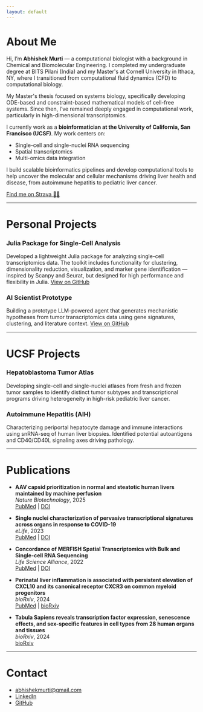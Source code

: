 ```yaml
---
layout: default
---
```


<link rel="stylesheet" href="/assets/style.css">

# About Me

Hi, I’m **Abhishek Murti** — a computational biologist with a background in Chemical and Biomolecular Engineering. I completed my undergraduate degree at BITS Pilani (India) and my Master's at Cornell University in Ithaca, NY, where I transitioned from computational fluid dynamics (CFD) to computational biology.

My Master's thesis focused on systems biology, specifically developing ODE-based and constraint-based mathematical models of cell-free systems. Since then, I’ve remained deeply engaged in computational work, particularly in high-dimensional transcriptomics.

I currently work as a **bioinformatician at the University of California, San Francisco (UCSF)**. My work centers on:
- Single-cell and single-nuclei RNA sequencing
- Spatial transcriptomics
- Multi-omics data integration

I build scalable bioinformatics pipelines and develop computational tools to help uncover the molecular and cellular mechanisms driving liver health and disease, from autoimmune hepatitis to pediatric liver cancer.

[Find me on Strava 🏃‍♂️](https://www.strava.com/athletes/84323856)

---

# Personal Projects

### Julia Package for Single-Cell Analysis 
Developed a lightweight Julia package for analyzing single-cell transcriptomics data. The toolkit includes functionality for clustering, dimensionality reduction, visualization, and marker gene identification — inspired by Scanpy and Seurat, but designed for high performance and flexibility in Julia.
[View on GitHub](https://github.com/murti-abhishek/scAM.jl)

### AI Scientist Prototype  
Building a prototype LLM-powered agent that generates mechanistic hypotheses from tumor transcriptomics data using gene signatures, clustering, and literature context.
[View on GitHub](https://github.com/murti-abhishek/sc-ai-hb)

---

# UCSF Projects
### Hepatoblastoma Tumor Atlas  
Developing single-cell and single-nuclei atlases from fresh and frozen tumor samples to identify distinct tumor subtypes and transcriptional programs driving heterogeneity in high-risk pediatric liver cancer.

### Autoimmune Hepatitis (AIH)  
Characterizing periportal hepatocyte damage and immune interactions using snRNA-seq of human liver biopsies. Identified potential autoantigens and CD40/CD40L signaling axes driving pathology.

---

# Publications

- **AAV capsid prioritization in normal and steatotic human livers maintained by machine perfusion**  
  *Nature Biotechnology*, 2025  
  [PubMed](https://pubmed.ncbi.nlm.nih.gov/39881029) | [DOI](https://doi.org/10.1038/s41587-024-02523-6)  

- **Single nuclei characterization of pervasive transcriptional signatures across organs in response to COVID-19**  
  *eLife*, 2023  
  [PubMed](https://pubmed.ncbi.nlm.nih.gov/37830426) | [DOI](https://doi.org/10.7554/eLife.81090)  

- **Concordance of MERFISH Spatial Transcriptomics with Bulk and Single-cell RNA Sequencing**  
  *Life Science Alliance*, 2022  
  [PubMed](https://pubmed.ncbi.nlm.nih.gov/36526371) | [DOI](https://doi.org/10.26508/lsa.202201701)  

- **Perinatal liver inflammation is associated with persistent elevation of CXCL10 and its canonical receptor CXCR3 on common myeloid progenitors**  
  *bioRxiv*, 2024  
  [PubMed](https://pubmed.ncbi.nlm.nih.gov/39229070) | [bioRxiv](https://doi.org/10.1101/2024.08.15.607661)  

- **Tabula Sapiens reveals transcription factor expression, senescence effects, and sex-specific features in cell types from 28 human organs and tissues**  
  *bioRxiv*, 2024  
  [bioRxiv](https://doi.org/10.1101/2024.12.03.626516)  

---

# Contact

- [abhishekmurti@gmail.com](mailto:murtiabhishek@gmail.com)  
- [LinkedIn](https://linkedin.com/in/abhishek-murti)  
- [GitHub](https://github.com/murti-abhishek) 
